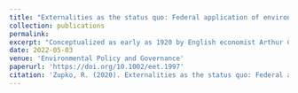 ```yaml
---
title: "Externalities as the status quo: Federal application of environmental charges in the United States"
collection: publications
permalink: 
excerpt: "Conceptualized as early as 1920 by English economist Arthur Cecil Pigou, but not formalized until later work in the 1970s and 1990s, environmental charges suggest the revenue burden of governance could be shifted from economic goods to environmental bads. While their association with Pigouvian taxes would suggest that environmental charges are applied as a policy instrument to encourage the reduction or elimination of environmental externalities, their application at the federal level in the United States suggests this is not the case. As part of a review of environmental charges in the United States, this paper postulates that federally applied environmental charges accept environmental externalities as the status quo and are instead intended to recover the governments cost in addressing the environmental externality in conformance with the polluter pays principle."
date: 2022-05-03
venue: 'Environmental Policy and Governance'
paperurl: 'https://doi.org/10.1002/eet.1997'
citation: 'Zupko, R. (2020). Externalities as the status quo: Federal application of environmental charges in the United States. <i>Environmental Policy and Governance</i>.'
---
```

